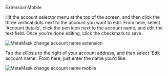 

Extension Mobile


Hit the account selector menu at the top of the screen, and then click the three vertical dots next to the account you want to edit. From here, select 'Account details', click the pen icon next to the account name, and edit the text field. Once you're done editing, click the checkmark to save.


![MetaMask change account name extension](https://support.metamask.io/hc/article_attachments/16915960992923)




Tap the ellipsis to the right of your account address, and then select 'Edit account name'. From here, just enter the name you'd like:


![MetaMask change account name mobile](https://support.metamask.io/hc/article_attachments/16915960993435)



